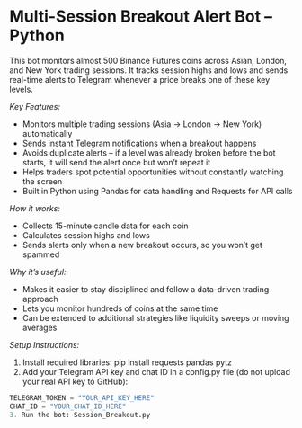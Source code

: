 # Multi-Session Breakout Alert Bot – Python
This bot monitors almost 500 Binance Futures coins across Asian, London, and New York trading sessions. It tracks session highs and lows and sends real-time alerts to Telegram whenever a price breaks one of these key levels.  

*Key Features:*
- Monitors multiple trading sessions (Asia → London → New York) automatically
- Sends instant Telegram notifications when a breakout happens
- Avoids duplicate alerts – if a level was already broken before the bot starts, it will send the alert once but won’t repeat it
- Helps traders spot potential opportunities without constantly watching the screen
- Built in Python using Pandas for data handling and Requests for API calls

*How it works:*
- Collects 15-minute candle data for each coin
- Calculates session highs and lows
- Sends alerts only when a new breakout occurs, so you won’t get spammed

*Why it’s useful:*
- Makes it easier to stay disciplined and follow a data-driven trading approach
- Lets you monitor hundreds of coins at the same time
- Can be extended to additional strategies like liquidity sweeps or moving averages

*Setup Instructions:*
1. Install required libraries: pip install requests pandas pytz
2. Add your Telegram API key and chat ID in a config.py file (do not upload your real API key to GitHub):
```python
TELEGRAM_TOKEN = "YOUR_API_KEY_HERE"
CHAT_ID = "YOUR_CHAT_ID_HERE"
3. Run the bot: Session_Breakout.py
   
